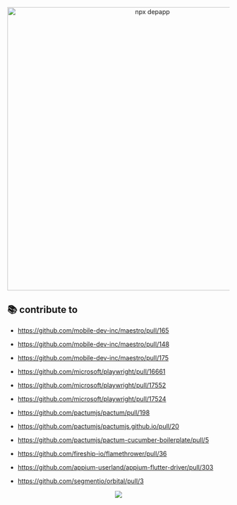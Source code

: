 <p align="center">
  <img width="642" alt="npx depapp" src="https://user-images.githubusercontent.com/6134774/117261311-36966080-ae7a-11eb-8431-551d897e7e20.png">
</p>

## :books: contribute to

- https://github.com/mobile-dev-inc/maestro/pull/165

- https://github.com/mobile-dev-inc/maestro/pull/148

- https://github.com/mobile-dev-inc/maestro/pull/175

- https://github.com/microsoft/playwright/pull/16661

- https://github.com/microsoft/playwright/pull/17552

- https://github.com/microsoft/playwright/pull/17524

- https://github.com/pactumjs/pactum/pull/198

- https://github.com/pactumjs/pactumjs.github.io/pull/20

- https://github.com/pactumjs/pactum-cucumber-boilerplate/pull/5

- https://github.com/fireship-io/flamethrower/pull/36

- https://github.com/appium-userland/appium-flutter-driver/pull/303

- https://github.com/segmentio/orbital/pull/3

<p align="center"><a href="https://github.com/anuraghazra/github-readme-stats">
  <img align="center" src="https://github-readme-stats.vercel.app/api?username=depapp&count_private=true&show_icons=true&theme=chartreuse-dark&hide_title=true" />
</a></p>
